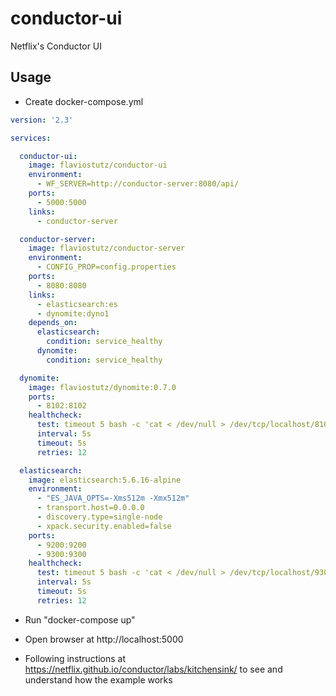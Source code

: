 # conductor-ui
Netflix's Conductor UI

## Usage

* Create docker-compose.yml

```yml
version: '2.3'

services:

  conductor-ui:
    image: flaviostutz/conductor-ui
    environment:
      - WF_SERVER=http://conductor-server:8080/api/
    ports:
      - 5000:5000
    links:
      - conductor-server

  conductor-server:
    image: flaviostutz/conductor-server
    environment:
      - CONFIG_PROP=config.properties
    ports:
      - 8080:8080
    links:
      - elasticsearch:es
      - dynomite:dyno1
    depends_on:
      elasticsearch:
        condition: service_healthy
      dynomite:
        condition: service_healthy

  dynomite:
    image: flaviostutz/dynomite:0.7.0
    ports:
      - 8102:8102
    healthcheck:
      test: timeout 5 bash -c 'cat < /dev/null > /dev/tcp/localhost/8102'
      interval: 5s
      timeout: 5s
      retries: 12

  elasticsearch:
    image: elasticsearch:5.6.16-alpine
    environment:
      - "ES_JAVA_OPTS=-Xms512m -Xmx512m"
      - transport.host=0.0.0.0
      - discovery.type=single-node
      - xpack.security.enabled=false
    ports:
      - 9200:9200
      - 9300:9300
    healthcheck:
      test: timeout 5 bash -c 'cat < /dev/null > /dev/tcp/localhost/9300'
      interval: 5s
      timeout: 5s
      retries: 12
```

* Run "docker-compose up"

* Open browser at http://localhost:5000

* Following instructions at https://netflix.github.io/conductor/labs/kitchensink/ to see and understand how the example works